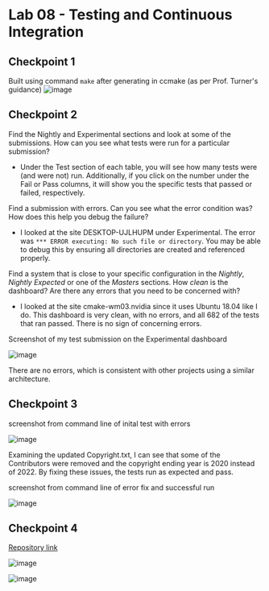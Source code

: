 # Lab 08 - Testing and Continuous Integration

## Checkpoint 1

Built using command `make` after generating in ccmake (as per Prof. Turner's guidance)
![image](https://user-images.githubusercontent.com/25308429/159069993-320e46a0-b22a-42cd-8fcc-77c8eaa33c31.png)

## Checkpoint 2

Find the Nightly and Experimental sections and look at some of the submissions. How can you see what tests were run for a particular submission?
- Under the Test section of each table, you will see how many tests were (and were not) run. Additionally, if you click on the number under the Fail or Pass columns, it will show you the specific tests that passed or failed, respectively.

Find a submission with errors. Can you see what the error condition was? How does this help you debug the failure?
- I looked at the site DESKTOP-UJLHUPM under Experimental. The error was `*** ERROR executing: No such file or directory`. You may be able to debug this by ensuring all directories are created and referenced properly.

Find a system that is close to your specific configuration in the _Nightly_, _Nightly Expected_ or one of the _Masters_ sections. How _clean_ is the dashboard? Are there any errors that you need to be concerned with?
- I looked at the site cmake-wm03.nvidia since it uses Ubuntu 18.04 like I do. This dashboard is very clean, with no errors, and all 682 of the tests that ran passed. There is no sign of concerning errors.

Screenshot of my test submission on the Experimental dashboard

![image](https://user-images.githubusercontent.com/25308429/159100924-b453049d-9680-4b18-9097-ade5ef324826.png)

There are no errors, which is consistent with other projects using a similar architecture.

## Checkpoint 3

screenshot from command line of inital test with errors

![image](https://user-images.githubusercontent.com/25308429/159101279-45a1cf4b-b25a-41cc-a1a9-db25cb4b5778.png)

Examining the updated Copyright.txt, I can see that some of the Contributors were removed and the copyright ending year is 2020 instead of 2022. By fixing these issues, the tests run as expected and pass.

screenshot from command line of error fix and successful run

![image](https://user-images.githubusercontent.com/25308429/159101654-e501f68e-36b9-41f0-9371-2020573b790d.png)

## Checkpoint 4

[Repository link](https://github.com/emkulka/OSS-lab08-ch4)

![image](https://user-images.githubusercontent.com/25308429/159104293-07e9c4c5-a565-40d4-a9db-b6de35cf7083.png)

![image](https://user-images.githubusercontent.com/25308429/159104359-668211ff-c4fa-456f-aed2-e139398fc6e8.png)


